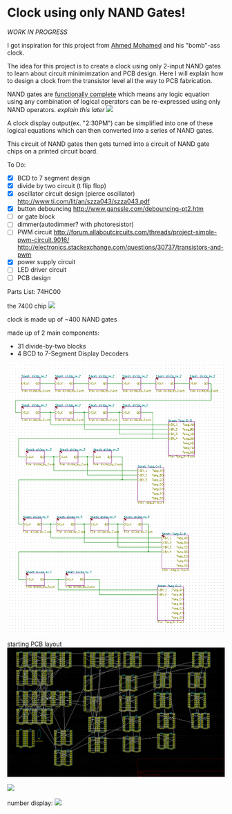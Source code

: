 # Clock using only NAND Gates!
*WORK IN PROGRESS*

I got inspiration for this project from [Ahmed Mohamed](https://en.wikipedia.org/wiki/Ahmed_Mohamed_clock_incident) and his "bomb"-ass clock.

The idea for this project is to create a clock using only 2-input NAND gates to learn about circuit minimimzation and PCB design. 
Here I will explain how to design a clock from the transistor level all the way to PCB fabrication.


NAND gates are [functionally complete](https://en.wikipedia.org/wiki/Functional_completeness) which means any logic equation using any combination of logical operators can be re-expressed using only NAND operators. *explain this later*
<img src="https://upload.wikimedia.org/wikipedia/commons/c/cc/Logic-gate-nand-us.png" width=200>

A clock display output(ex. "2:30PM") can be simplified into one of these logical equations which can then converted into a series of NAND gates.

This circuit of NAND gates then gets turned into a circuit of NAND gate chips on a printed circuit board.

To Do:  
- [x] BCD to 7 segment design
- [x] divide by two circuit (t flip flop)
- [x] oscillator circuit design  (pierce oscillator) http://www.ti.com/lit/an/szza043/szza043.pdf
- [x] button debouncing  http://www.ganssle.com/debouncing-pt2.htm
- [ ] or gate block  
- [ ] dimmer(autodimmer? with photoresistor)
- [ ] PWM circuit http://forum.allaboutcircuits.com/threads/project-simple-pwm-circuit.9016/
http://electronics.stackexchange.com/questions/30737/transistors-and-pwm
- [x] power supply circuit
- [ ] LED driver circuit
- [ ] PCB design

Parts List:
74HC00

the 7400 chip
<img src="http://dangerousprototypes.com/blog/wp-content/media/2011/08/7400.jpg">


clock is made up of ~400 NAND gates

made up of 2 main components:
- 31 divide-by-two blocks  
- 4 BCD to 7-Segment Display Decoders
<img src="block-diag.png">

starting PCB layout
<img src="preliminary-PCB.png">

<img src="http://i.imgur.com/O4u64RL.png">

number display:
<img src="https://statics3.seeedstudio.com/images/product/7%20SegmentL.jpg">

